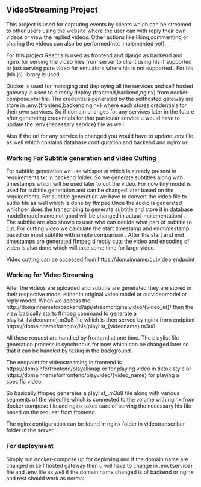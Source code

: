 ## VideoStreaming Project 


This project is used for capturing events by clients which can be streamed to other users using the website where the user can  with reply their own videos or view the replied videos.
Other actions like liking,commenting or sharing the videos can also be performed(not implemented yet).


For this project Reactjs is used as frontend and django as backend and nginx for serving the video files from server to client using hls if supported or just serving pure video for emulators where hls is not supported . For hls (hls.js) library is used. 


Docker is used for managing and deploying all the services and self hosted gateway is used to directly deploy (frontend,backend,nginx) from docker-compose.yml file.
The credentials generated by  the selfhosted gateway are store in .env.{frontend,backend,nginx} where each stores credentials for their own services.
So if domain changes for any services later in the future after generating credentials for that particular service u would have to update the .env.{necessary service} file as well.

Also if the url for any service is changed you would have to update .env file as well which contains database configuration and backend and nginx url.

### Working For Subtitle generation and video Cutting
For subtitle generation we use whisper ai which is already present in requirements.txt in backend folder.  So we generate subtitles along with timestamps which will be used later to cut the video. For now tiny model is used for subtitle generation and can be changed later based on the requirements.
For subtitle generation we have to convert the video file to audio file as well which is done  by ffmpeg.Once the audio is generated whishper does the transcribing to generate subtitle and store it in database model(model name not good will be changed in actual implementation) . The subtitle are also shown to user who can decide what part of subtitle to cut. For cutting video we calculate the start timestamp and endtimestamp based on input subtitle with simple comparison . After the start and end timestamps are generated ffmpeg directly cuts the video and encoding of video is also done which will take some time for large video.

Video cutting can be accessed from https://domainname/cutvideo endpoint

### Working for Video Streaming 
After the videos are uploaded and subtitle are generated they are stored in their respective model either in original video model or cutvideomodel or reply model.
When we access the http://domainnameforbackend/api/streamoriginalvideo/{video_id}/ then the view basically starts ffmpeg command to generate a playlist_{videoname}.m3u8 file which is then served by nginx from endpiont https://domainnamefornginx/hls/playlist_{videoname}.m3u8

All these request are handled by frontend at one time. The playlist file generation process is synchrnous for now which can be changed later so that it can be handled by taskiq in the background.

The endpoint for videostreaming in frontend is https://domainforfrontend/playallsnap or for playing video in tiktok style or https://domainnameforfrontend/playvideo/{video_name} for playing a specific video.

So basically ffmpeg generates a playlist_.m3u8 file along with various segments of the videofile which is connected to the volume with nginx from docker compose file and nginx takes care of serving the necessary hls file based on the request from frontend.

The nginx configuration can be found in nginx folder in videotranscriber folder in the server.

### For deployment 
Simply run docker-compose up for deploying and if the domain name are changed in self hosted gateway then u will have to change in .env{service} file and .env file as well if the domain name changed is of backend or nginx and rest should work as normal.



